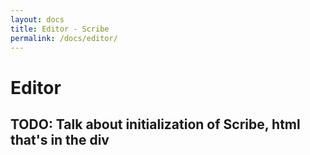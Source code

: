 ```yaml
---
layout: docs
title: Editor - Scribe
permalink: /docs/editor/
---
```


# Editor

## TODO: Talk about initialization of Scribe, html that's in the div

